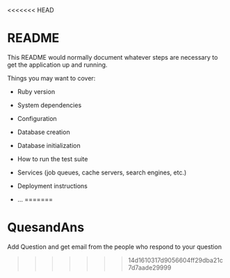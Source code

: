 <<<<<<< HEAD
# README

This README would normally document whatever steps are necessary to get the
application up and running.

Things you may want to cover:

* Ruby version

* System dependencies

* Configuration

* Database creation

* Database initialization

* How to run the test suite

* Services (job queues, cache servers, search engines, etc.)

* Deployment instructions

* ...
=======
# QuesandAns
Add Question and get email from the people who respond to your question
>>>>>>> 14d1610317d9056604ff29dba21c7d7aade29999
